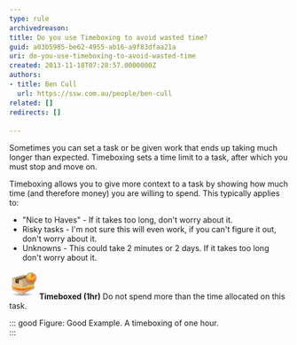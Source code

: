 ```yaml
---
type: rule
archivedreason: 
title: Do you use Timeboxing to avoid wasted time?
guid: a03b5985-be62-4955-ab16-a9f83dfaa21a
uri: do-you-use-timeboxing-to-avoid-wasted-time
created: 2013-11-18T07:28:57.0000000Z
authors:
- title: Ben Cull
  url: https://ssw.com.au/people/ben-cull
related: []
redirects: []

---
```


Sometimes you can set a task or be given work that ends up taking much longer than expected. Timeboxing sets a time limit to a task, after which you must stop and move on. 
<!--endintro-->



Timeboxing allows you to give more context to a task by showing how much time (and therefore money) you are willing to spend. This typically applies to:

* "Nice to Haves" - If it takes too long, don't worry about it.
* Risky tasks - I'm not sure this will even work, if you can't figure it out, don't worry about it.
* Unknowns - This could take 2 minutes or 2 days. If it takes too long don't worry about it.




![](time-box-scrum-small.jpg)
**Timeboxed (1hr)** 
 Do not spend more than the time allocated on this task.



::: good
Figure: Good Example. A timeboxing of one hour.  
:::
